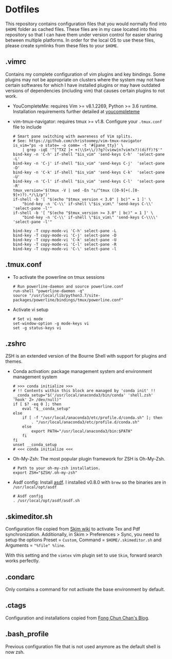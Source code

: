 # Dotfiles

This repository contains configuration files that you would normally find into `$HOME` folder as cached files. These
files are in my case located into this repository so that I can have them under version control for easier sharing
between multiple platforms. In order for the local OS to use these files, please create symlinks from these files to
your `$HOME`.


## .vimrc

Contains my complete configuration of vim plugins and key bindings. Some plugins may not be appropriate on clusters
where the system may not have certain softwares for which I have installed plugins or may have outdated versions of
dependencies (including vim) that causes certain plugins to not work.

- YouCompleteMe: requires Vim >= v8.1.2269, Python >= 3.6 runtime. Installation requirements further detailed at
  [youcompleteme](https://github.com/ycm-core/YouCompleteMe#macos)

- vim-tmux-navigator:  requires tmux >= v1.8. Configure your `.tmux.conf` file to include

    ```
    # Smart pane switching with awareness of Vim splits.
    # See: https://github.com/christoomey/vim-tmux-navigator
    is_vim="ps -o state= -o comm= -t '#{pane_tty}' \
        | grep -iqE '^[^TXZ ]+ +(\\S+\\/)?g?(view|n?vim?x?)(diff)?$'"
    bind-key -n 'C-h' if-shell "$is_vim" 'send-keys C-h'  'select-pane -L'
    bind-key -n 'C-j' if-shell "$is_vim" 'send-keys C-j'  'select-pane -D'
    bind-key -n 'C-k' if-shell "$is_vim" 'send-keys C-k'  'select-pane -U'
    bind-key -n 'C-l' if-shell "$is_vim" 'send-keys C-l'  'select-pane -R'
    tmux_version='$(tmux -V | sed -En "s/^tmux ([0-9]+(.[0-9]+)?).*/\1/p")'
    if-shell -b '[ "$(echo "$tmux_version < 3.0" | bc)" = 1 ]' \
        "bind-key -n 'C-\\' if-shell \"$is_vim\" 'send-keys C-\\'  'select-pane -l'"
    if-shell -b '[ "$(echo "$tmux_version >= 3.0" | bc)" = 1 ]' \
        "bind-key -n 'C-\\' if-shell \"$is_vim\" 'send-keys C-\\\\'  'select-pane -l'"

    bind-key -T copy-mode-vi 'C-h' select-pane -L
    bind-key -T copy-mode-vi 'C-j' select-pane -D
    bind-key -T copy-mode-vi 'C-k' select-pane -U
    bind-key -T copy-mode-vi 'C-l' select-pane -R
    bind-key -T copy-mode-vi 'C-\' select-pane -l
    ```

## .tmux.conf

- To activate the powerline on tmux sessions

    ```
    # Run powerline-daemon and source powerline.conf
    run-shell "powerline-daemon -q"
    source "/usr/local/lib/python3.7/site-packages/powerline/bindings/tmux/powerline.conf"
    ```

- Activate vi setup

    ```
    # Set vi mode
    set-window-option -g mode-keys vi
    set -g status-keys vi
    ```

## .zshrc

ZSH is an extended version of the Bourne Shell with support for plugins and themes.
- Conda activation: package management system and environment management system

    ```
    # >>> conda initialize >>>
    # !! Contents within this block are managed by 'conda init' !!
    __conda_setup="$('/usr/local/anaconda3/bin/conda' 'shell.zsh' 'hook' 2> /dev/null)"
    if [ $? -eq 0 ]; then
        eval "$__conda_setup"
    else
        if [ -f "/usr/local/anaconda3/etc/profile.d/conda.sh" ]; then
            . "/usr/local/anaconda3/etc/profile.d/conda.sh"
        else
            export PATH="/usr/local/anaconda3/bin:$PATH"
        fi
    fi
    unset __conda_setup
    # <<< conda initialize <<<
    ```

- Oh-My-Zsh: The most popular plugin framework for ZSH is Oh-My-Zsh.

    ```
    # Path to your oh-my-zsh installation.
    export ZSH="$ZSH/.oh-my-zsh"
    ```

- Asdf config: Install [asdf](https://github.com/asdf-vm/asdf). I installed v0.8.0 with `brew` so the binaries are in
`/usr/local/opt/asdf`

    ```
    # Asdf config
    . /usr/local/opt/asdf/asdf.sh
    ```

## .skimeditor.sh

Configuration file copied from [Skim wiki](https://sourceforge.net/p/skim-app/wiki/TeX_and_PDF_Synchronization/) to
activate Tex and Pdf synchronization. Additionally, in Skim > Preferences > Sync, you need to setup the options
Preset = `Custom`, Command = `$HOME/.skimeditor.sh` and Arguments = `"%file" %line`.

With this setting and the `vimtex` vim plugin set to use `Skim`, forward search works perfectly.

## .condarc

Only contains a command for not activate the base environment by default.

## .ctags

Configuration and installations copied from
[Fong Chun Chan's Blog](https://tinyheero.github.io/2017/05/13/r-vim-ctags.html).

## .bash_profile

Previous configuration file that is not used anymore as the default shell is now zsh.
